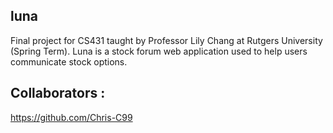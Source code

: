 ## luna

Final project for CS431 taught by Professor Lily Chang at Rutgers University (Spring Term).
Luna is a stock forum web application used to help users communicate stock options.

## Collaborators : 
https://github.com/Chris-C99
